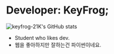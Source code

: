  # Developer: KeyFrog;
 ![keyfrog-21K's GitHub stats](https://github-readme-stats.vercel.app/api?username=keyfrog-21K&show_icons=true&theme=transparent)

 - Student who likes dev.
- 웹을 좋아하지만 잘하는건 파이썬이네요.
<!--
**keyfrog-21K/keyfrog-21K** is a ✨ _special_ ✨ repository because its `README.md` (this file) appears on your GitHub profile.

Here are some ideas to get you started:

- 🔭 I’m currently working on ...
- 🌱 I’m currently learning ...
- 👯 I’m looking to collaborate on ...
- 🤔 I’m looking for help with ...
- 💬 Ask me about ...
- 📫 How to reach me: ...
- 😄 Pronouns: ...
- ⚡ Fun fact: ...
-->
